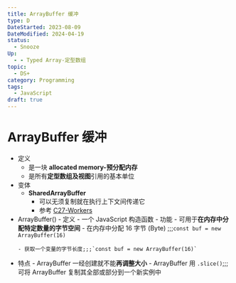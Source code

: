 ```yaml
---
title: ArrayBuffer 缓冲
type: D
DateStarted: 2023-08-09
DateModified: 2024-04-19
status:
  - Snooze
Up:
  - - Typed Array-定型数组
topic:
  - DS+
category: Programming
tags:
  - JavaScript
draft: true
---
```


# ArrayBuffer 缓冲

- 定义
  - 是一块 **allocated memory-预分配内存**
  - 是所有**定型数组及视图**引用的基本单位
- 变体
  - **SharedArrayBuffer**
    - 可以无须复制就在执行上下文间传递它
    - 参考 [C27-Workers](C27-Workers)
- ArrayBuffer() - 定义 - 一个 JavaScript 构造函数 - 功能 - 可用于**在内存中分配特定数量的字节空间** - 在内存中分配 16 字节 (Byte) ;;;`const buf = new ArrayBuffer(16)`
  <!--SR:!2023-08-25,10,250!2023-08-22,7,250-->
      - 获取一个变量的字节长度;;;`const buf = new ArrayBuffer(16)`
  <!--SR:!2023-08-25,10,250!2023-08-24,9,250-->
- 特点 - ArrayBuffer 一经创建就不能**再调整大小** - ArrayBuffer 用 `.slice()`;;;可将 ArrayBuffer 复制其全部或部分到一个新实例中
<!--SR:!2023-08-25,10,250!2023-08-21,6,250-->
